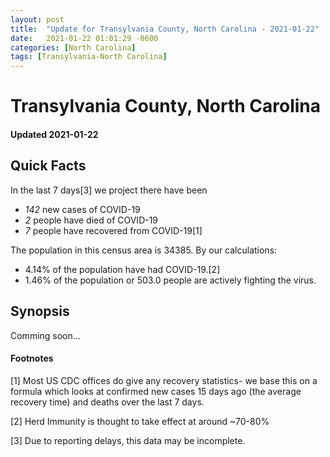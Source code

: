 ```yaml
---
layout: post
title:  "Update for Transylvania County, North Carolina - 2021-01-22"
date:   2021-01-22 01:01:29 -0600
categories: [North Carolina]
tags: [Transylvania-North Carolina]
---
```


# Transylvania County, North Carolina
#### Updated 2021-01-22

## Quick Facts

In the last 7 days[3] we project there have been
- *142* new cases of COVID-19
- *2* people have died of COVID-19
- *7* people have recovered from COVID-19[1]

The population in this census area is 34385. By our calculations:
- 4.14% of the population have had COVID-19.[2]
- 1.46% of the population or 503.0 people are actively fighting the virus.

## Synopsis

Comming soon...


#### Footnotes

[1] Most US CDC offices do give any recovery statistics- we base this on a formula which looks at confirmed new cases
15 days ago (the average recovery time) and deaths over the last 7 days.

[2] Herd Immunity is thought to take effect at around ~70-80%

[3] Due to reporting delays, this data may be incomplete.
 
    